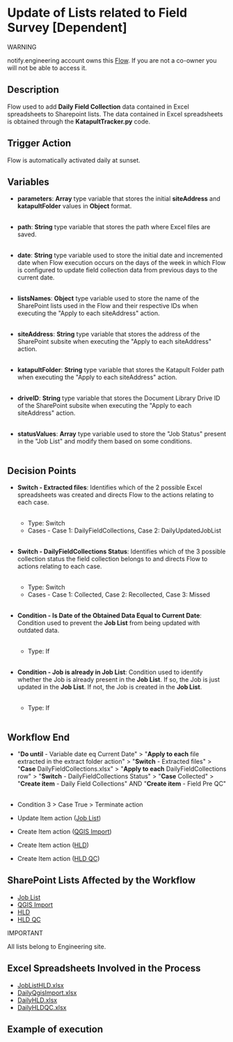 # Update of Lists related to Field Survey [Dependent]

<div class="warning">
<p class="admonition-title">WARNING</p>
<p>notify.engineering account owns this <a href="https://make.powerautomate.com/environments/Default-a5273f41-687e-4e5e-9fba-18c6ce465b41/flows/shared/d575c968-e542-47d7-9bfd-91c8a389f683/details" target="_blank">Flow</a>. If you are not a co-owner you will not be able to access it.</p>
</div>

## Description
Flow used to add **Daily Field Collection** data contained in Excel spreadsheets to Sharepoint lists. The data contained in Excel spreadsheets is obtained through the **KatapultTracker.py** code.

## Trigger Action
Flow is automatically activated daily at sunset.

## Variables
* **parameters**: **Array** type variable that stores the initial **siteAddress** and **katapultFolder** values ​​in **Object** format.
<br></br>

* **path**: **String** type variable that stores the path where Excel files are saved.
<br></br>

* **date**: **String** type variable used to store the initial date and incremented date when Flow execution occurs on the days of the week in which Flow is configured to update field collection data from previous days to the current date.
<br></br>

* **listsNames**: **Object** type variable used to store the name of the SharePoint lists used in the Flow and their respective IDs when executing the "Apply to each siteAddress" action.
<br></br>

* **siteAddress**: **String** type variable that stores the address of the SharePoint subsite when executing the "Apply to each siteAddress" action.
<br></br>

* **katapultFolder**: **String** type variable that stores the Katapult Folder path when executing the "Apply to each siteAddress" action.
<br></br>

* **driveID**: **String** type variable that stores the Document Library Drive ID of the SharePoint subsite when executing the "Apply to each siteAddress" action.
<br></br>

* **statusValues**: **Array** type variable used to store the "Job Status" present in the "Job List" and modify them based on some conditions.
<br></br>

## Decision Points
* **Switch - Extracted files**: Identifies which of the 2 possible Excel spreadsheets was created and directs Flow to the actions relating to each case.
<br></br>
    * Type: Switch
    * Cases - Case 1: DailyFieldCollections, Case 2: DailyUpdatedJobList
<br></br>

* **Switch - DailyFieldCollections Status**: Identifies which of the 3 possible collection status the field collection belongs to and directs Flow to actions relating to each case.
<br></br>
    * Type: Switch
    * Cases - Case 1: Collected, Case 2: Recollected, Case 3: Missed
<br></br>

* **Condition - Is Date of the Obtained Data Equal to Current Date**: Condition used to prevent the **Job List** from being updated with outdated data.
<br></br>
    * Type: If
<br></br>

* **Condition - Job is already in Job List**: Condition used to identify whether the Job is already present in the **Job List**. If so, the Job is just updated in the **Job List**. If not, the Job is created in the **Job List**.
<br></br>
    * Type: If
<br></br>

## Workflow End
* "**Do until** - Variable date eq Current Date" > "**Apply to each** file extracted in the extract folder action" > "**Switch** - Extracted files" >  "**Case** DailyFieldCollections.xlsx" > "**Apply to each** DailyFieldCollections row" > "**Switch** - DailyFieldCollections Status" > "**Case** Collected" > "**Create item** - Daily Field Collections" AND "**Create item** - Field Pre QC"
<br></br>

* Condition 3 > Case True > Terminate action
* Update Item action (<a href="https://vistacaretech.sharepoint.com/sites/engineering/Lists/Job%20List/AllItems.aspx" target="_blank">Job List</a>)
* Create Item action (<a href="https://vistacaretech.sharepoint.com/sites/engineering/Lists/QGIS%20Import/AllItems.aspx" target="_blank">QGIS Import</a>)
* Create Item action (<a href="https://vistacaretech.sharepoint.com/sites/engineering/Lists/HLD/AllItems.aspx" target="_blank">HLD</a>)
* Create Item action (<a href="https://vistacaretech.sharepoint.com/sites/engineering/Lists/HLD%20QC/AllItems.aspx" target="_blank">HLD QC</a>)

## SharePoint Lists Affected by the Workflow
* <a href="https://vistacaretech.sharepoint.com/sites/engineering/Lists/Job%20List/AllItems.aspx" target="_blank">Job List</a>
* <a href="https://vistacaretech.sharepoint.com/sites/engineering/Lists/QGIS%20Import/AllItems.aspx" target="_blank">QGIS Import</a>
* <a href="https://vistacaretech.sharepoint.com/sites/engineering/Lists/HLD/AllItems.aspx" target="_blank">HLD</a>
* <a href="https://vistacaretech.sharepoint.com/sites/engineering/Lists/HLD%20QC/AllItems.aspx" target="_blank">HLD QC</a>

<div class="note">
<p class="admonition-title">IMPORTANT</p>
<p>All lists belong to Engineering site.</p>
</div>

## Excel Spreadsheets Involved in the Process
* <a href="https://vistacaretech.sharepoint.com/:x:/s/engineering/EavIAQHk8lVCp_eCj_eZhXMBlZWXHnbXwpsJ8NVPu-1wKA?e=uSqAw0" target="_blank">JobListHLD.xlsx</a>
* <a href="https://vistacaretech.sharepoint.com/:x:/s/engineering/ESadELGi-_lMgRxLt0LZG6IBBPs9nmuztFjFL9xAbNuFyA?e=ZVSv0h" target="_blank">DailyQgisImport.xlsx</a>
* <a href="https://vistacaretech.sharepoint.com/:x:/s/engineering/EYj9SwCVdHhIv3rZjQQXnxgB_Rsc3-7IgdEpJZRSVI-99g?e=1e9RrU" target="_blank">DailyHLD.xlsx</a>
* <a href="https://vistacaretech.sharepoint.com/:x:/s/engineering/EdqvLrhXdCZPutcLHu9g4KMBZ1jeqKZErf8Ov486PyKOSw?e=J8HXiU" target="_blank">DailyHLDQC.xlsx</a>

## Example of execution